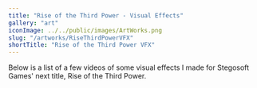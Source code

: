 ```yaml
---
title: "Rise of the Third Power - Visual Effects"
gallery: "art"
iconImage: ../../public/images/ArtWorks.png
slug: "/artworks/RiseThirdPowerVFX"
shortTitle: "Rise of the Third Power VFX"
---
```


Below is a list of a few videos of some visual effects I made for Stegosoft Games' next title, Rise of the Third Power.